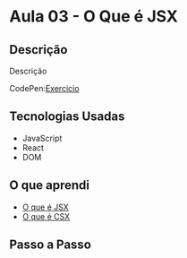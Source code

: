 # Aula 03 - O Que é JSX

## Descrição

Descrição

CodePen:[Exercicio](#)

## Tecnologias Usadas

* JavaScript
* React
* DOM

## O que aprendi

* [O que é JSX](#)
* [O que é CSX](#)

## Passo a Passo

